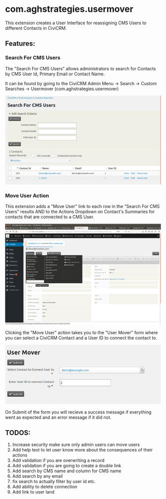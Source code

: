 # com.aghstrategies.usermover

This extension creates a User Interface for reassigning CMS Users to different Contacts in CiviCRM.

## Features:

### Search For CMS Users

The "Search For CMS Users" allows administrators to search for Contacts by CMS User Id, Primary Email or Contact Name.

It can be found by going to the CiviCRM Admin Menu -> Search -> Custom Searches -> Usermover (com.aghstrategies.usermover)

![Search For CMS Users Screenshot](/images/search.png)

### Move User Action

This extension adds a "Move User" link to each row in the "Search For CMS Users" results AND to the Actions Dropdown on Contact's Summaries for contacts that are connected to a CMS User.

![Move User Action Screenshot](/images/MoveUser.png)

Clicking the "Move User" action takes you to the "User Mover" form where you can select a CiviCRM Contact and a User ID to connect the contact to.

![User Mover Form](/images/userMover.png)

On Submit of the form you will recieve a success message if everything went as expected and an error message if it did not.

## TODOS:

1. Increase security make sure only admin users can move users
2. Add help text to let user know more about the consequences of their actions
3. Add validation if you are overwriting a record
4. Add validation if you are going to create a double link
5. Add search by CMS name and column for CMS name
6. Add search by any email
7. fix search to actually filter by user id etc.
8. Add ability to delete connection
9. Add link to user land
